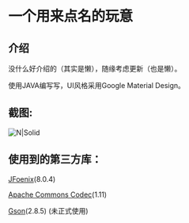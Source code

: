 # 一个用来点名的玩意


## 介绍
没什么好介绍的（其实是懒），随缘考虑更新（也是懒）。


使用JAVA编写写，UI风格采用Google Material Design。


## 截图:



![N|Solid](https://github.com/Het7230/iamgeLib/raw/master/n1.PNG)



## 使用到的第三方库：


[JFoenix](https://github.com/jfoenixadmin/JFoenix)(8.0.4)


[Apache Commons Codec](http://commons.apache.org/proper/commons-codec/)(1.11)


[Gson](https://github.com/google/gson)(2.8.5) (未正式使用)
